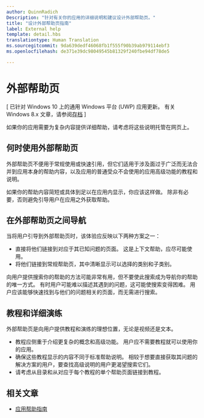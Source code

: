 ```yaml
---
author: QuinnRadich
Description: "针对有关你的应用的详细说明和建议设计外部帮助页。"
title: "设计外部帮助页指南"
label: External help
template: detail.hbs
translationtype: Human Translation
ms.sourcegitcommit: 9da639dedf46068fb1f555f90b39ab979114ebf3
ms.openlocfilehash: de371e39dc98049545b81329f240fbe94df78de5

---
```


# 外部帮助页

\[ 已针对 Windows 10 上的通用 Windows 平台 (UWP) 应用更新。 有关 Windows 8.x 文章，请参阅[存档](http://go.microsoft.com/fwlink/p/?linkid=619132) \]

如果你的应用需要为复杂内容提供详细帮助，请考虑将这些说明托管在网页上。

## <span id="when_to_use_external_help_pages"></span><span id="WHEN_TO_USE_EXTERNAL_HELP_PAGES"></span>何时使用外部帮助页

外部帮助页不便用于常规使用或快速引用，但它们适用于涉及面过于广泛而无法合并到应用本身的帮助内容，以及应用的普通受众不会使用的应用高级功能的教程和说明。

如果你的帮助内容简短或具体到足以在应用内显示，你应该这样做。 除非有必要，否则避免引导用户在应用之外获取帮助。

## <span id="navigating_external_help_pages"></span><span id="NAVIGATING_EXTERNAL_HELP_PAGES"></span>在外部帮助页之间导航

当将用户引导到外部帮助页时，该体验应反映以下两种方案之一：
-   直接将他们链接到对应于其已知问题的页面。 这是上下文帮助，应尽可能使用。
-   将他们链接到常规帮助页，其中清晰显示可以选择的类别和子类别。

向用户提供搜索你的帮助的方法可能非常有用，但不要使此搜索成为导航你的帮助的唯一方式。 有时用户可能难以描述其遇到的问题，这可能使搜索变得困难。 用户应该能够快速找到与他们的问题相关的页面，而无需进行搜索。

## <span id="tutorials_and_detailed_walkthroughs"></span><span id="TUTORIALS_AND_DETAILED_WALKTHROUGHS"></span>教程和详细演练

外部帮助页是向用户提供教程和演练的理想位置，无论是视频还是文本。
-   教程应侧重于介绍更复杂的概念和高级功能。 用户应不需要教程就可以使用你的应用。
-   确保这些教程显示的内容不同于标准帮助说明。 相较于想要直接获取其问题的解决方案的用户，要查找高级说明的用户更渴望搜索它们。
-   请考虑从目录和从对应于每个教程的单个帮助页面链接到教程。

## <span id="related_topics"></span>相关文章

* [应用帮助指南](guidelines-for-app-help.md)



<!--HONumber=Aug16_HO3-->



